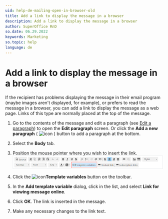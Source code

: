 ```yaml
---
uid: help-de-mailing-open-in-browser-old
title: Add a link to display the message in a browser
description: Add a link to display the message in a browser
author: SuperOffice RnD
so.date: 06.29.2022
keywords: Marketing
so.topic: help
language: de
---
```


# Add a link to display the message in a browser

If the recipient has problems displaying the message in their email program (maybe images aren't displayed, for example), or prefers to read the message in a browser, you can add a link to display the message as a web page. Links of this type are normally placed at the top of the message.

1. Go to the contents of the message and edit a paragraph (see [Edit a paragraph][1]) to open the **Edit paragraph** screen.
    Or click the **Add a new paragraph** ( ![icon][img1] ) button to add a paragraph at the bottom.

2. Select the **Body** tab.

3. Position the mouse pointer where you wish to insert the link.
![icon][img2]

4. Click the ![icon][img3]**Template variables** button on the toolbar.

5. In the **Add template variable** dialog, click in the list, and select **Link for viewing message online**.

6. Click **OK**. The link is inserted in the message.

7. Make any necessary changes to the link text.

<!-- Referenced links -->
[1]: edit-paragraph.md

<!-- Referenced images -->
[img2]: media/content-edit-toolbar-template-variable.png
[img1]: ../../../../../media/icons/marketing-and-forms/new-para.jpg
[img3]: ../../../../../media/icons/marketing-and-forms/variable.png

